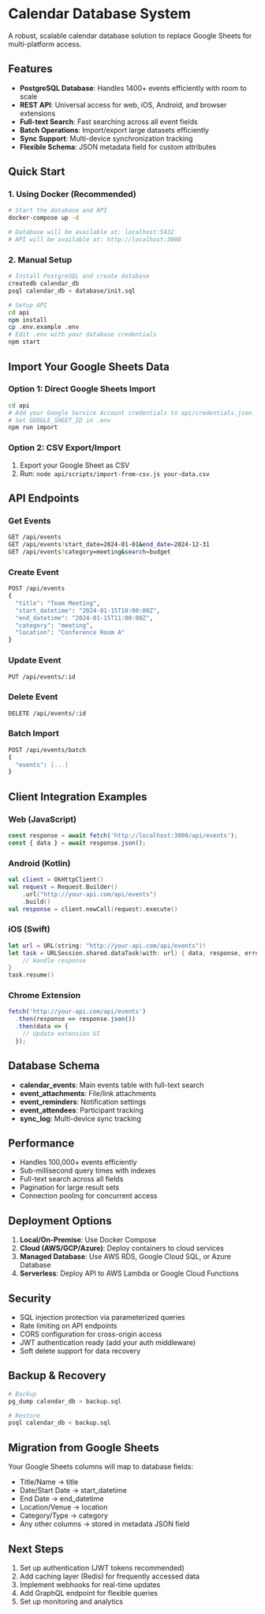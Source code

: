 # Calendar Database System

A robust, scalable calendar database solution to replace Google Sheets for multi-platform access.

## Features

- **PostgreSQL Database**: Handles 1400+ events efficiently with room to scale
- **REST API**: Universal access for web, iOS, Android, and browser extensions
- **Full-text Search**: Fast searching across all event fields
- **Batch Operations**: Import/export large datasets efficiently
- **Sync Support**: Multi-device synchronization tracking
- **Flexible Schema**: JSON metadata field for custom attributes

## Quick Start

### 1. Using Docker (Recommended)

```bash
# Start the database and API
docker-compose up -d

# Database will be available at: localhost:5432
# API will be available at: http://localhost:3000
```

### 2. Manual Setup

```bash
# Install PostgreSQL and create database
createdb calendar_db
psql calendar_db < database/init.sql

# Setup API
cd api
npm install
cp .env.example .env
# Edit .env with your database credentials
npm start
```

## Import Your Google Sheets Data

### Option 1: Direct Google Sheets Import
```bash
cd api
# Add your Google Service Account credentials to api/credentials.json
# Set GOOGLE_SHEET_ID in .env
npm run import
```

### Option 2: CSV Export/Import
1. Export your Google Sheet as CSV
2. Run: `node api/scripts/import-from-csv.js your-data.csv`

## API Endpoints

### Get Events
```bash
GET /api/events
GET /api/events?start_date=2024-01-01&end_date=2024-12-31
GET /api/events?category=meeting&search=budget
```

### Create Event
```bash
POST /api/events
{
  "title": "Team Meeting",
  "start_datetime": "2024-01-15T10:00:00Z",
  "end_datetime": "2024-01-15T11:00:00Z",
  "category": "meeting",
  "location": "Conference Room A"
}
```

### Update Event
```bash
PUT /api/events/:id
```

### Delete Event
```bash
DELETE /api/events/:id
```

### Batch Import
```bash
POST /api/events/batch
{
  "events": [...]
}
```

## Client Integration Examples

### Web (JavaScript)
```javascript
const response = await fetch('http://localhost:3000/api/events');
const { data } = await response.json();
```

### Android (Kotlin)
```kotlin
val client = OkHttpClient()
val request = Request.Builder()
    .url("http://your-api.com/api/events")
    .build()
val response = client.newCall(request).execute()
```

### iOS (Swift)
```swift
let url = URL(string: "http://your-api.com/api/events")!
let task = URLSession.shared.dataTask(with: url) { data, response, error in
    // Handle response
}
task.resume()
```

### Chrome Extension
```javascript
fetch('http://your-api.com/api/events')
  .then(response => response.json())
  .then(data => {
    // Update extension UI
  });
```

## Database Schema

- **calendar_events**: Main events table with full-text search
- **event_attachments**: File/link attachments
- **event_reminders**: Notification settings
- **event_attendees**: Participant tracking
- **sync_log**: Multi-device sync tracking

## Performance

- Handles 100,000+ events efficiently
- Sub-millisecond query times with indexes
- Full-text search across all fields
- Pagination for large result sets
- Connection pooling for concurrent access

## Deployment Options

1. **Local/On-Premise**: Use Docker Compose
2. **Cloud (AWS/GCP/Azure)**: Deploy containers to cloud services
3. **Managed Database**: Use AWS RDS, Google Cloud SQL, or Azure Database
4. **Serverless**: Deploy API to AWS Lambda or Google Cloud Functions

## Security

- SQL injection protection via parameterized queries
- Rate limiting on API endpoints
- CORS configuration for cross-origin access
- JWT authentication ready (add your auth middleware)
- Soft delete support for data recovery

## Backup & Recovery

```bash
# Backup
pg_dump calendar_db > backup.sql

# Restore
psql calendar_db < backup.sql
```

## Migration from Google Sheets

Your Google Sheets columns will map to database fields:
- Title/Name → title
- Date/Start Date → start_datetime
- End Date → end_datetime
- Location/Venue → location
- Category/Type → category
- Any other columns → stored in metadata JSON field

## Next Steps

1. Set up authentication (JWT tokens recommended)
2. Add caching layer (Redis) for frequently accessed data
3. Implement webhooks for real-time updates
4. Add GraphQL endpoint for flexible queries
5. Set up monitoring and analytics